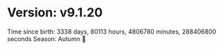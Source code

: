 # Version: v9.1.20
Time since birth: 3338 days, 80113 hours, 4806780 minutes, 288406800 seconds
Season: Autumn 🍁
